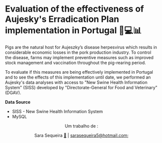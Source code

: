 # Evaluation of the effectiveness of Aujesky's Erradication Plan implementation in Portugal 🐷💻📊

Pigs are the natural host for Aujeszky’s disease herpesvirus which results in considerable economic losses in the pork production industry. To control the disease, farms may implement preventive measures such as improved stock management and vaccination throughout the pig-rearing period. 

To evaluate if this measures are being effectively implemented in Portugal and to see the effects of this implementation until date, we performed an Aujesky's data analyses with access to "New Swine Health Information System" (SISS) developed by "Directorate-General for Food and Veterinary" (DGAV).

**Data Source**
<ul>
  <li>SISS - New Swine Health Information System</li>
  <li>MySQL</li>
</ul>


<center> 
Um trabalho de :

Sara Sequeira [📩](https://www.linkedin.com/in/sara-sequeira-1b5085152/) |  sarasequeira5@hotmail.com; <br>

</center>
